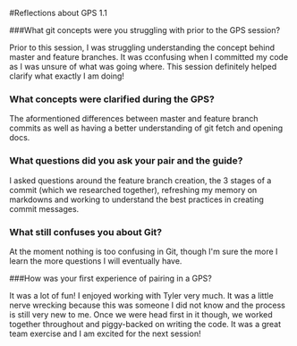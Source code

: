 #Reflections about GPS 1.1

###What git concepts were you struggling with prior to the GPS session?

Prior to this session, I was struggling understanding the concept behind master and feature branches. It was cconfusing when I committed my code as I was unsure of what was going where. This session definitely helped clarify what exactly I am doing! 

### What concepts were clarified during the GPS?

The aformentioned differences between master and feature branch commits as well as having a better understanding of git fetch and opening docs. 

### What questions did you ask your pair and the guide?

I asked questions around the feature branch creation, the 3 stages of a commit (which we researched together), refreshing my memory on markdowns and working to understand the best practices in creating commit messages.


### What still confuses you about Git? 

At the moment nothing is too confusing in Git, though I'm sure the more I learn the more questions I will eventually have. 

###How was your first experience of pairing in a GPS?

It was a lot of fun! I enjoyed working with Tyler very much. It was a little nerve wrecking because this was someone I did not know and the process is still very new to me. Once we were head first in it though, we worked together throughout and piggy-backed on writing the code. It was a great team exercise and I am excited for the next session! 